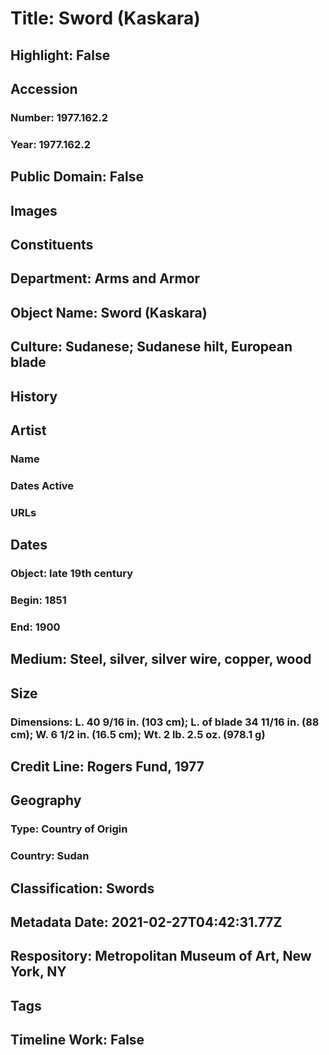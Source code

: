 # Title: Sword (Kaskara)
## Highlight: False
## Accession
### Number: 1977.162.2
### Year: 1977.162.2
## Public Domain: False
## Images
## Constituents
## Department: Arms and Armor
## Object Name: Sword (Kaskara)
## Culture: Sudanese; Sudanese hilt, European blade
## History
## Artist
### Name
### Dates Active
### URLs
## Dates
### Object: late 19th century
### Begin: 1851
### End: 1900
## Medium: Steel, silver, silver wire, copper, wood
## Size
### Dimensions: L. 40 9/16 in. (103 cm); L. of blade 34 11/16 in. (88 cm); W. 6 1/2 in. (16.5 cm); Wt. 2 lb. 2.5 oz. (978.1 g)
## Credit Line: Rogers Fund, 1977
## Geography
### Type: Country of Origin
### Country: Sudan
## Classification: Swords
## Metadata Date: 2021-02-27T04:42:31.77Z
## Respository: Metropolitan Museum of Art, New York, NY
## Tags
## Timeline Work: False